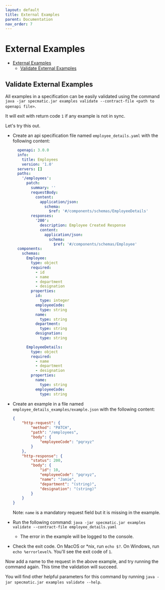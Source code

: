 ```yaml
---
layout: default
title: External Examples
parent: Documentation
nav_order: 7
---
```


External Examples
=================

- [External Examples](#external-examples)
  - [Validate External Examples](#validate-external-examples)

## Validate External Examples

All examples in a specification can be easily validated using the command `java -jar specmatic.jar examples validate --contract-file <path to openapi file>`.

It will exit with return code `1` if any example is not in sync.

Let's try this out.

- Create an api specification file named `employee_details.yaml` with the following content:

  ```yaml
    openapi: 3.0.0
    info:
      title: Employees
      version: '1.0'
    servers: []
    paths:
      '/employees':
        patch:
          summary: ''
          requestBody:
            content:
              application/json:
                schema:
                  $ref: '#/components/schemas/EmployeeDetails'
          responses:
            '200':
              description: Employee Created Response
              content:
                application/json:
                  schema:
                    $ref: '#/components/schemas/Employee'
    components:
      schemas:
        Employee:
          type: object
          required:
            - id
            - name
            - department
            - designation
          properties:
            id:
              type: integer
            employeeCode:
              type: string
            name:
              type: string
            department:
              type: string
            designation:
              type: string

        EmployeeDetails:
          type: object
          required:
            - name
            - department
            - designation
          properties:
            name:
              type: string
            employeeCode:
              type: string
  ```

- Create an example in a file named `employee_details_examples/example.json` with the following content:

  ```json
  {
      "http-request": {
          "method": "PATCH",
          "path": "/employees",
          "body": {
              "employeeCode": "pqrxyz"
          }
      },
      "http-response": {
          "status": 200,
          "body": {
              "id": 10,
              "employeeCode": "pqrxyz",
              "name": "Jamie",
              "department": "(string)",
              "designation": "(string)"
          }
      }
  }
  ```

  Note: `name` is a mandatory request field but it is missing in the example.

- Run the following command: `java -jar specmatic.jar examples validate --contract-file employee_details.yaml`
  - The error in the example will be logged to the console.
- Check the exit code. On MacOS or *nix, run `echo $?`. On Windows, run `echo %errorlevel%`. You'll see the exit code of `1`.

Now add a name to the request in the above example, and try running the command again. This time the validation will succeed.

You will find other helpful parameters for this command by running `java -jar specmatic.jar examples validate --help`.
